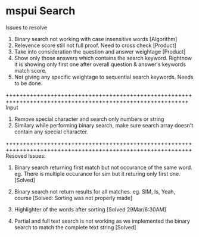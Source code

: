# mspui Search 
Issues to resolve
1. Binary search not working with case insensitive words [Algorithm]
3. Relevence score still not full proof. Need to cross check [Product]
4. Take into consideration the question and answer weightage [Product]
5. Show only those answers which contains the search keyword. Rightnow it is showing only first one after overall question & answer's keywords match score. 
6. Not giving any specific weightage to sequential search keywords. Needs to be done.



+++++++++++++++++++++++++++++++++++++++++++++++++++++++++++++++++++++++++++++++++++++++++++++++++++++++++++
Input

1. Remove special character and search only numbers or string
2. Similary while performing binary search, make sure search array doesn't contain any special character. 


++++++++++++++++++++++++++++++++++++++++++++++++++++++++++++++++++++++++++++++++++++++++++++++++++++++++++++
Resoved Issues: 

1. Binary search returning first match but not occurance of the same word. eg. There is multiple occurance for sim but it returing only first one. [Solved]

2. Binary search not return results for all matches. eg. SIM, Is, Yeah, course [Solved: Sorting was not properly made]

3. Highlighter of the words after sorting [Solved 29Mar/6:30AM]
4. Partial and full text search is not working as we implemented the binary search to match the complete text string [Solved]